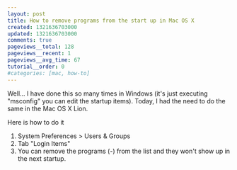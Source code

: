 ```yaml
---
layout: post
title: How to remove programs from the start up in Mac OS X
created: 1321636703000
updated: 1321636703000
comments: true
pageviews__total: 128
pageviews__recent: 1
pageviews__avg_time: 67
tutorial__order: 0
#categories: [mac, how-to]
---
```

<p>Well... I have done this so many times in Windows (it&#39;s just executing &quot;msconfig&quot; you can edit the startup items).&nbsp;Today, I had the need to do the same in the Mac OS X Lion.</p>
<!--More-->

<p>Here is how to do it</p>
<ol>
	<li>
		System Preferences &gt; Users &amp; Groups</li>
	<li>
		Tab &quot;Login Items&quot;</li>
	<li>
		You can remove the programs (-) from the list and they won&#39;t show up in the next startup.</li>
</ol>
<p>
<!-- <img alt="Login Items Mac" src="http://adrianmejiarosario.com/sites/default/files/loginItems.png" style="width: 669px; height: 501px; " /> -->
</p>
<p>&nbsp;</p>
